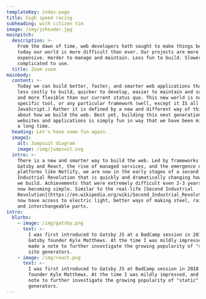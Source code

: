 ```yaml
---
templateKey: index-page
title: high speed racing
subheading: with citizen tim
image: /img/jsheader.jpg
mainpitch:
  description: >-
    From the dawn of time, web developers hath sought to make things better. But
    today our world is more difficult than ever. Our projects are more
    expensive. Harder to manage and maintain. Less fun to build. Slower and more
    complicated to use.
  title: Zoom zoom
mainbody:
  content: >-
    Today we can build better, faster, and smarter web applications that are
    less costly to build, quicker to develop, easier to maintain and support,
    and more flexible than our current status quo. This new world is not about a
    specific tool, or any particular framework (well, except it IS all about
    JavaScript.) Rather it is defined by a new and different way of thinking
    about how we build the web. Best yet, building this next generation of
    websites and applications is simply fun in way that we have been missing for
    a long time.
  heading: Let's have some fun again.
  image1:
    alt: Jumpsuit diagram
    image: /img/jumpsuit.svg
  intro: >-
    There is a new and smarter way to build the web. Led by frameworks such as
    Gatsby and React, the rise of managed services, and the emergence of dynamic
    platforms like Netlify, we are now in the early stages of a second
    Industrial Revolution that is quickly and dramatically changing how and what
    we build. Achievements that were extremely difficult even 2-3 years ago are
    now becoming simple. Similar to the real-life [Second Industrial
    Revolution](https://en.wikipedia.org/wiki/Second_Industrial_Revolution), we
    now have access to electric light, better ways of making steel, railroads,
    and interchangeable parts.
intro:
  blurbs:
    - image: /img/gatsby.png
      text: >-
        I was first introduced to Gatsby JS at a BadCamp session in 2018 by
        Gatsby founder Kyle Matthews. At the time I was mildly impressed, and
        made a note to further investigate the growing popularity of "static"
        site generators. 
    - image: /img/react.png
      text: >-
        I was first introduced to Gatsby JS at BadCamp session in 2018 by Gatsby
        founder Kyle Matthews. At the time I was mildly impressed, and made a
        note to further investigate the growing popularity of "static" site
        generators.
---
```


